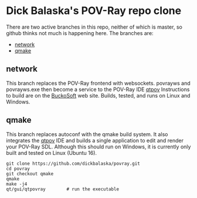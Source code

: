 Dick Balaska's POV-Ray repo clone
=================================

There are two active branches in this repo, neither of which is master,
so github thinks not much is happening here.  The branches are:

- [network](#network)
- [qmake](#qmake)

network
--------------------------------------

This branch replaces the POV-Ray frontend with websockets.
povrayws and povrayws.exe then become a service to the POV-Ray IDE
[qtpov](http://www.buckosoft.com/qtpov)
Instructions to build are on the [BuckoSoft](http://www.buckosoft.com/qtpov/developer/) web site.
Builds, tested, and runs on Linux and Windows.

qmake
--------------------------------------

This branch replaces autoconf with the qmake build system.
It also integrates the [qtpov](http://www.buckosoft.com/qtpov) IDE
and builds a single application to edit and render your POV-Ray SDL.
Although this should run on Windows, it is currently only built and tested on Linux (Ubuntu 16).

    git clone https://github.com/dickbalaska/povray.git
    cd povray
    git checkout qmake
    qmake
    make -j4
    qt/gui/qtpovray        # run the executable
